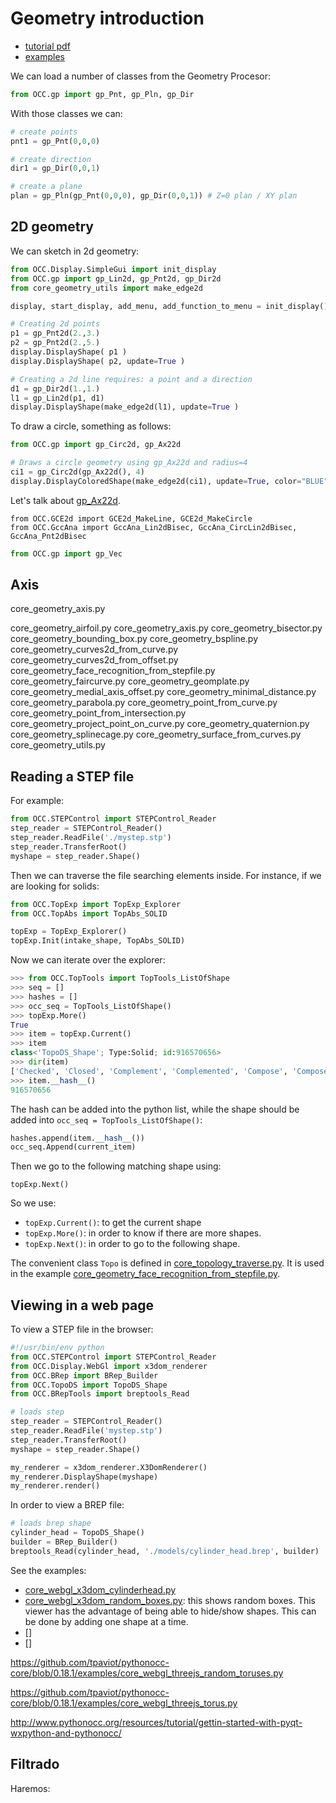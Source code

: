 # Geometry introduction
- [tutorial pdf](http://trac.lecad.si/vaje/raw-attachment/wiki/PythonOcc/VisualizationOfGeometryWithUtilisingpythonOCC.pdf)
- [examples](https://github.com/tpaviot/pythonocc-core/tree/0.18.1/examples)

We can load a number of classes from the Geometry Procesor:

```python
from OCC.gp import gp_Pnt, gp_Pln, gp_Dir
```

With those classes we can:
```python
# create points
pnt1 = gp_Pnt(0,0,0)

# create direction
dir1 = gp_Dir(0,0,1)

# create a plane
plan = gp_Pln(gp_Pnt(0,0,0), gp_Dir(0,0,1)) # Z=0 plan / XY plan
```

## 2D geometry
We can sketch in 2d geometry:

```python
from OCC.Display.SimpleGui import init_display
from OCC.gp import gp_Lin2d, gp_Pnt2d, gp_Dir2d
from core_geometry_utils import make_edge2d

display, start_display, add_menu, add_function_to_menu = init_display()

# Creating 2d points
p1 = gp_Pnt2d(2.,3.)
p2 = gp_Pnt2d(2.,5.)
display.DisplayShape( p1 )
display.DisplayShape( p2, update=True )

# Creating a 2d line requires: a point and a direction
d1 = gp_Dir2d(1.,1.)
l1 = gp_Lin2d(p1, d1)
display.DisplayShape(make_edge2d(l1), update=True )
```

To draw a circle, something as follows:

```python
from OCC.gp import gp_Circ2d, gp_Ax22d

# Draws a circle geometry using gp_Ax22d and radius=4
ci1 = gp_Circ2d(gp_Ax22d(), 4)
display.DisplayColoredShape(make_edge2d(ci1), update=True, color="BLUE" )
```

Let's talk about [gp_Ax22d](https://www.opencascade.com/doc/occt-6.9.0/refman/html/classgp___ax22d.html).



```
from OCC.GCE2d import GCE2d_MakeLine, GCE2d_MakeCircle
from OCC.GccAna import GccAna_Lin2dBisec, GccAna_CircLin2dBisec, GccAna_Pnt2dBisec
```


```python
from OCC.gp import gp_Vec
```
## Axis


core_geometry_axis.py



core_geometry_airfoil.py
core_geometry_axis.py
core_geometry_bisector.py
core_geometry_bounding_box.py
core_geometry_bspline.py
core_geometry_curves2d_from_curve.py
core_geometry_curves2d_from_offset.py
core_geometry_face_recognition_from_stepfile.py
core_geometry_faircurve.py
core_geometry_geomplate.py
core_geometry_medial_axis_offset.py
core_geometry_minimal_distance.py
core_geometry_parabola.py
core_geometry_point_from_curve.py
core_geometry_point_from_intersection.py
core_geometry_project_point_on_curve.py
core_geometry_quaternion.py
core_geometry_splinecage.py
core_geometry_surface_from_curves.py
core_geometry_utils.py


## Reading a STEP file
For example:

```python
from OCC.STEPControl import STEPControl_Reader
step_reader = STEPControl_Reader()
step_reader.ReadFile('./mystep.stp')
step_reader.TransferRoot()
myshape = step_reader.Shape()
```

Then we can traverse the file searching elements inside. For instance, if we are looking for solids:

```python
from OCC.TopExp import TopExp_Explorer
from OCC.TopAbs import TopAbs_SOLID

topExp = TopExp_Explorer()
topExp.Init(intake_shape, TopAbs_SOLID)
```

Now we can iterate over the explorer:

```python
>>> from OCC.TopTools import TopTools_ListOfShape
>>> seq = []
>>> hashes = []
>>> occ_seq = TopTools_ListOfShape()
>>> topExp.More()
True
>>> item = topExp.Current()
>>> item
class<'TopoDS_Shape'; Type:Solid; id:916570656>
>>> dir(item)
['Checked', 'Closed', 'Complement', 'Complemented', 'Compose', 'Composed', 'Convex', 'EmptyCopied', 'EmptyCopy', 'Free', 'HashCode', 'Infinite', 'IsEqual', 'IsNotEqual', 'IsNull', 'IsPartner', 'IsSame', 'Located', 'Location', 'Locked', 'Modified', 'Move', 'Moved', 'Nullify', 'Orientable', 'Orientation', 'Oriented', 'Reverse', 'Reversed', 'ShapeType', 'TShape', '__class__', '__delattr__', '__dict__', '__dir__', '__doc__', '__eq__', '__eq_wrapper__', '__format__', '__ge__', '__getattribute__', '__getstate__', '__gt__', '__hash__', '__init__', '__init_subclass__', '__le__', '__lt__', '__module__', '__ne__', '__ne_wrapper__', '__new__', '__reduce__', '__reduce_ex__', '__repr__', '__setattr__', '__setstate__', '__sizeof__', '__str__', '__subclasshook__', '__swig_destroy__', '__weakref__', 'this', 'thisown']
>>> item.__hash__()
916570656
```

The hash can be added into the python list, while the shape should be added into `occ_seq = TopTools_ListOfShape()`:

```python
hashes.append(item.__hash__())
occ_seq.Append(current_item)
```

Then we go to the following matching shape using:
```
topExp.Next()
```

So we use:

- `topExp.Current()`: to get the current shape
- `topExp.More()`: in order to know if there are more shapes.
- `topExp.Next()`: in order to go to the following shape.

The convenient class `Topo` is defined in [core_topology_traverse.py](https://github.com/tpaviot/pythonocc-core/blob/0.18.1/examples/core_topology_traverse.rst). It is used in the example [core_geometry_face_recognition_from_stepfile.py](https://github.com/tpaviot/pythonocc-core/blob/0.18.1/examples/core_geometry_face_recognition_from_stepfile.rst).

## Viewing in a web page
To view a STEP file in the browser:

```python
#!/usr/bin/env python
from OCC.STEPControl import STEPControl_Reader
from OCC.Display.WebGl import x3dom_renderer
from OCC.BRep import BRep_Builder
from OCC.TopoDS import TopoDS_Shape
from OCC.BRepTools import breptools_Read

# loads step
step_reader = STEPControl_Reader()
step_reader.ReadFile('mystep.stp')
step_reader.TransferRoot()
myshape = step_reader.Shape()

my_renderer = x3dom_renderer.X3DomRenderer()
my_renderer.DisplayShape(myshape)
my_renderer.render()
```

In order to view a BREP file:

```python
# loads brep shape
cylinder_head = TopoDS_Shape()
builder = BRep_Builder()
breptools_Read(cylinder_head, './models/cylinder_head.brep', builder)
```

See the examples:

- [core_webgl_x3dom_cylinderhead.py](https://github.com/tpaviot/pythonocc-core/blob/0.18.1/examples/core_webgl_x3dom_cylinderhead.py)
- [core_webgl_x3dom_random_boxes.py](https://github.com/tpaviot/pythonocc-core/blob/0.18.1/examples/core_webgl_x3dom_random_boxes.py): this shows random boxes. This viewer has the advantage of being able to hide/show shapes. This can be done by adding one shape at a time.
- []
- []

https://github.com/tpaviot/pythonocc-core/blob/0.18.1/examples/core_webgl_threejs_random_toruses.py

https://github.com/tpaviot/pythonocc-core/blob/0.18.1/examples/core_webgl_threejs_torus.py

http://www.pythonocc.org/resources/tutorial/gettin-started-with-pyqt-wxpython-and-pythonocc/

## Filtrado
Haremos:
